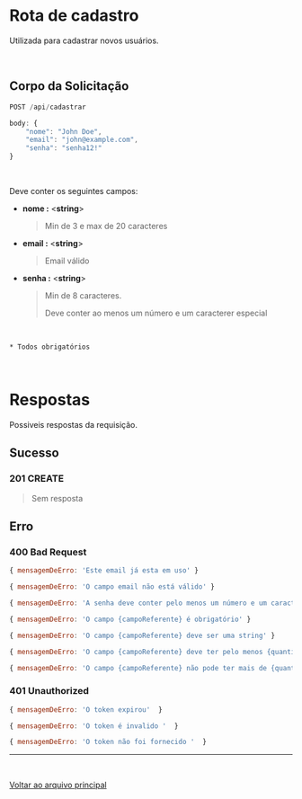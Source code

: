 # Rota de cadastro

Utilizada para cadastrar novos usuários.

<br>

## Corpo da Solicitação

``` js
POST /api/cadastrar

body: {
    "nome": "John Doe",
    "email": "john@example.com",
    "senha": "senha12!"
}
```

<br>

Deve conter os seguintes campos:

- **nome :** <**string**>
    > Min de 3 e max de 20 caracteres

- **email :** <**string**>
    > Email válido

- **senha :** <**string**>
    > Min de 8 caracteres.
    >
    > Deve conter ao menos um número e um caracterer especial

<br>

`* Todos obrigatórios`

<br>

# Respostas

Possiveis respostas da requisição. 

## Sucesso

### 201 CREATE

> Sem resposta

## Erro

### 400 Bad Request

``` js
{ mensagemDeErro: 'Este email já esta em uso' }
```

``` js
{ mensagemDeErro: 'O campo email não está válido' }
```

``` js
{ mensagemDeErro: 'A senha deve conter pelo menos um número e um caractere especial' }
```

``` js
{ mensagemDeErro: 'O campo {campoReferente} é obrigatório' }
```

``` js
{ mensagemDeErro: 'O campo {campoReferente} deve ser uma string' }
```

``` js
{ mensagemDeErro: 'O campo {campoReferente} deve ter pelo menos {quantidadeReferente} caracteres' }
```

``` js
{ mensagemDeErro: 'O campo {campoReferente} não pode ter mais de {quantidadeReferente} caracteres' }
```

### 401 Unauthorized

``` js
{ mensagemDeErro: 'O token expirou'  }
```

``` js
{ mensagemDeErro: 'O token é invalido '  }
```

``` js
{ mensagemDeErro: 'O token não foi fornecido '  }
```

---

<br>

[Voltar ao arquivo principal](/docs/documentacao.md)